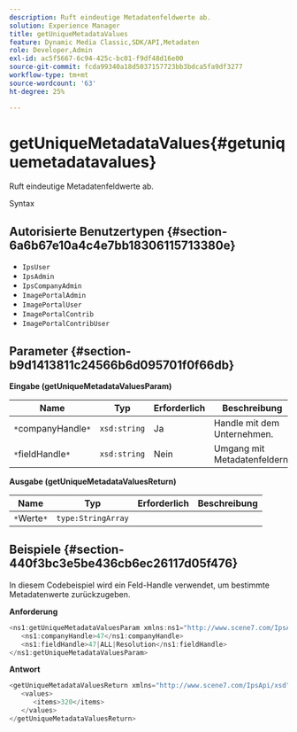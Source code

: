 ```yaml
---
description: Ruft eindeutige Metadatenfeldwerte ab.
solution: Experience Manager
title: getUniqueMetadataValues
feature: Dynamic Media Classic,SDK/API,Metadaten
role: Developer,Admin
exl-id: ac5f5667-6c94-425c-bc01-f9df48d16e00
source-git-commit: fcda99340a18d5037157723bb3bdca5fa9df3277
workflow-type: tm+mt
source-wordcount: '63'
ht-degree: 25%

---
```


# getUniqueMetadataValues{#getuniquemetadatavalues}

Ruft eindeutige Metadatenfeldwerte ab.

Syntax

## Autorisierte Benutzertypen {#section-6a6b67e10a4c4e7bb18306115713380e}

* `IpsUser`
* `IpsAdmin`
* `IpsCompanyAdmin`
* `ImagePortalAdmin`
* `ImagePortalUser`
* `ImagePortalContrib`
* `ImagePortalContribUser`

## Parameter {#section-b9d1413811c24566b6d095701f0f66db}

**Eingabe (getUniqueMetadataValuesParam)**

| Name | Typ | Erforderlich | Beschreibung |
|---|---|---|---|
| `*`companyHandle`*` | `xsd:string` | Ja | Handle mit dem Unternehmen. |
| `*`fieldHandle`*` | `xsd:string` | Nein | Umgang mit Metadatenfeldern. |

**Ausgabe (getUniqueMetadataValuesReturn)**

| Name | Typ | Erforderlich | Beschreibung |
|---|---|---|---|
| `*`Werte`*` | `type:StringArray` |  |  |

## Beispiele {#section-440f3bc3e5be436cb6ec26117d05f476}

In diesem Codebeispiel wird ein Feld-Handle verwendet, um bestimmte Metadatenwerte zurückzugeben.

**Anforderung**

```java
<ns1:getUniqueMetadataValuesParam xmlns:ns1="http://www.scene7.com/IpsApi/xsd">
   <ns1:companyHandle>47</ns1:companyHandle>
   <ns1:fieldHandle>47|ALL|Resolution</ns1:fieldHandle>
</ns1:getUniqueMetadataValuesParam>
```

**Antwort**

```java
<getUniqueMetadataValuesReturn xmlns="http://www.scene7.com/IpsApi/xsd">
   <values>
      <items>320</items>
   </values>
</getUniqueMetadataValuesReturn>
```

